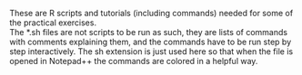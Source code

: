 These are R scripts and tutorials (including commands) needed for some of the practical exercises.  
The *.sh files are not scripts to be run as such, they are lists of commands with comments explaining them, and the commands have to be run step by step interactively. The sh extension is just used here so that when the file is opened in Notepad++ the commands are colored in a helpful way.  
